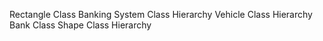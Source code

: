 Rectangle Class
Banking System Class Hierarchy
Vehicle Class Hierarchy
Bank Class
Shape Class Hierarchy
